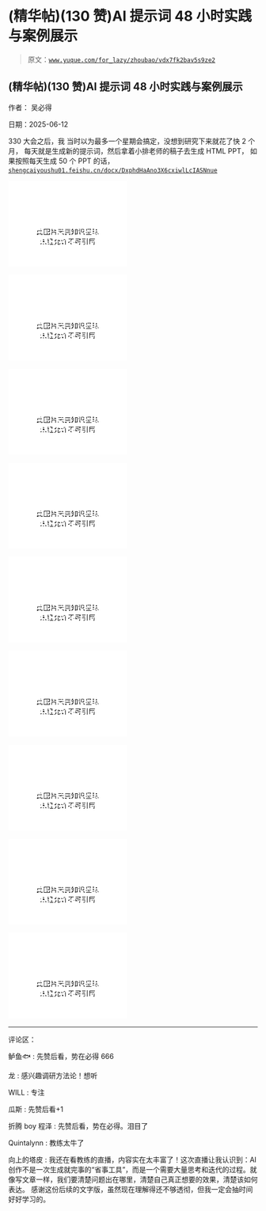 # (精华帖)(130 赞)AI 提示词 48 小时实践与案例展示

> 原文：[`www.yuque.com/for_lazy/zhoubao/vdx7fk2bav5s9ze2`](https://www.yuque.com/for_lazy/zhoubao/vdx7fk2bav5s9ze2)

## (精华帖)(130 赞)AI 提示词 48 小时实践与案例展示

作者： 吴必得

日期：2025-06-12

330 大会之后，我 当时以为最多一个星期会搞定，没想到研究下来就花了快 2 个月， 每天就是生成新的提示词，然后拿着小排老师的稿子去生成 HTML PPT，
如果按照每天生成 50 个 PPT 的话， [`shengcaiyoushu01.feishu.cn/docx/DxphdHaAno3X6cxiwlLcIASNnue`](https://shengcaiyoushu01.feishu.cn/docx/DxphdHaAno3X6cxiwlLcIASNnue)

![](img/4de31b9fe04b63e99838649981ad41b3.png "None")

![](img/15f7feb9faecc2b639bb743a6ca86469.png "None")

![](img/6f4901d99698d672d3f2631da906c3c7.png "None")

![](img/fb43c1cac80b4a60aadf5b5a536c4fa0.png "None")

![](img/3357e53cfd5b0f9a3119aafc5cf0f90f.png "None")

![](img/5a589621c8ffc3120bca84f1e5a1331b.png "None")

![](img/4e275e3c1dad7ae834a3893134e26791.png "None")

![](img/62e4c3db1878a775c8de133842b34216.png "None")

![](img/9d434d0c672c2fd298943066f4e5a63c.png "None")

* * *

评论区：

鲈鱼🐟 : 先赞后看，势在必得 666

龙 : 感兴趣调研方法论！想听

WILL : 专注

瓜斯 : 先赞后看+1

折腾 boy 程泽 : 先赞后看，势在必得。泪目了

Quintalynn : 教练太牛了

向上的塔皮 : 我还在看教练的直播，内容实在太丰富了！这次直播让我认识到：AI 创作不是一次生成就完事的“省事工具”，而是一个需要大量思考和迭代的过程。就像写文章一样，我们要清楚问题出在哪里，清楚自己真正想要的效果，清楚该如何表达。
感谢这份后续的文字版，虽然现在理解得还不够透彻，但我一定会抽时间好好学习的。